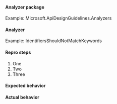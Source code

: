 #### Analyzer package

Example: Microsoft.ApiDesignGuidelines.Analyzers

#### Analyzer

Example: IdentifiersShouldNotMatchKeywords

#### Repro steps

1. One
1. Two
1. Three

#### Expected behavior

#### Actual behavior
